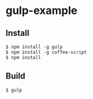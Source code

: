 # gulp-example #

## Install ##

``` shell
$ npm install -g gulp
$ npm install -g coffee-script
$ npm install
```

## Build ##

``` shell
$ gulp
```
